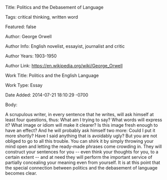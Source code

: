 Title:  Politics and the Debasement of Language

Tags:   critical thinking, written word

Featured: false

Author: George Orwell

Author Info: English novelist, essayist, journalist and critic

Author Years: 1903-1950

Author Link: https://en.wikipedia.org/wiki/George_Orwell

Work Title: Politics and the English Language

Work Type: Essay

Date Added: 2014-07-21 18:10:29 -0700

Body: 

A scrupulous writer, in every sentence that he writes, will ask himself at least four questions, thus: What am I trying to say? What words will express it? What image or idiom will make it clearer? Is this image fresh enough to have an effect? And he will probably ask himself two more: Could I put it more shortly? Have I said anything that is avoidably ugly? But you are not obliged to go to all this trouble. You can shirk it by simply throwing your mind open and letting the ready-made phrases come crowding in. They will construct your sentences for you -- even think your thoughts for you, to a certain extent -- and at need they will perform the important service of partially concealing your meaning even from yourself. It is at this point that the special connection between politics and the debasement of language becomes clear.

